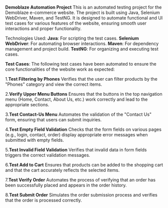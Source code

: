 **Demoblaze Automation Project**
This is an automated testing project for the Demoblaze e-commerce website. The project is built using Java, Selenium WebDriver, Maven, and TestNG. It is designed to automate functional and UI test cases for various features of the website, ensuring smooth user interactions and proper functionality.

Technologies Used:
**Java**: For scripting the test cases.
**Selenium WebDriver**: For automating browser interactions.
**Maven**: For dependency management and project build.
**TestNG**: For organizing and executing test cases.

**Test Cases**:
The following test cases have been automated to ensure the core functionalities of the website work as expected:

1.**Test Filtering by Phones**
Verifies that the user can filter products by the "Phones" category and view the correct items.

2.**Verify Upper Menu Buttons**
Ensures that the buttons in the top navigation menu (Home, Contact, About Us, etc.) work correctly and lead to the appropriate sections.

3.**Test Contact-Us Menu**
Automates the validation of the "Contact Us" form, ensuring that users can submit inquiries.

4.**Test Empty Field Validation**
Checks that the form fields on various pages (e.g., login, contact, order) display appropriate error messages when submitted with empty fields.

5.**Test Invalid Field Validation**
Verifies that invalid data in form fields triggers the correct validation messages.

6.**Test Add to Cart**
Ensures that products can be added to the shopping cart and that the cart accurately reflects the selected items.

7.**Test Verify Order**
Automates the process of verifying that an order has been successfully placed and appears in the order history.

8.**Test Submit Order**
Simulates the order submission process and verifies that the order is processed correctly.
